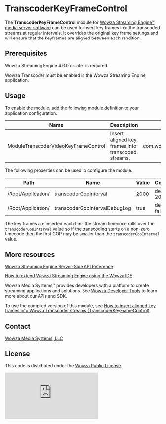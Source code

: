 # TranscoderKeyFrameControl
The **TranscoderKeyFrameControl** module for [Wowza Streaming Engine™ media server software](https://www.wowza.com/products/streaming-engine) can be used to insert key frames into the transcoded streams at regular intervals. It overrides the original key frame settings and will ensure that the keyframes are aligned between each rendition.

## Prerequisites
Wowza Streaming Engine 4.6.0 or later is required.

Wowza Transcoder must be enabled in the Wowza Streaming Engine application.

## Usage
To enable the module, add the following module definition to your application configuration.

Name | Description | Fully Qualified Class Name
--- | --- | ---
ModuleTranscoderVideoKeyFrameControl | Insert aligned key frames into transcoded streams. | com.wowza.wms.plugin.ModuleTranscoderVideoKeyFrameControl

The following properties can be used to configure the module.

Path | Name | Value | Comment
--- | --- | --- | ---
/Root/Application/ | transcoderGopInterval | 2000 | default 2000ms
/Root/Application/ | transcoderGopIntervalDebugLog | true | default false

The key frames are inserted each time the stream timecode rolls over the `transcoderGopInterval` value so if the transcoding starts on a non-zero timecode then the first GOP may be smaller than the `transcoderGopInterval` value.

## More resources
[Wowza Streaming Engine Server-Side API Reference](https://www.wowza.com/resources/WowzaStreamingEngine_ServerSideAPI.pdf)

[How to extend Wowza Streaming Engine using the Wowza IDE](https://www.wowza.com/forums/content.php?759-How-to-extend-Wowza-Streaming-Engine-using-the-Wowza-IDE)

Wowza Media Systems™ provides developers with a platform to create streaming applications and solutions. See [Wowza Developer Tools](https://www.wowza.com/resources/developers) to learn more about our APIs and SDK.

To use the compiled version of this module, see [How to insert aligned key frames into Wowza Transcoder streams (TranscoderKeyFrameControl)](https://www.wowza.com/docs).

## Contact
[Wowza Media Systems, LLC](https://www.wowza.com/contact)

## License
This code is distributed under the [Wowza Public License](https://github.com/WowzaMediaSystems/wse-plugin-transcodertimedsnapshot/blob/master/LICENSE.txt).

![alt tag](http://wowzalogs.com/stats/githubimage.php?plugin=wse-plugin-transcoderkeyframecontrol)
